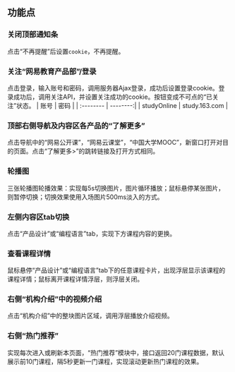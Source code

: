 ## 功能点
### 关闭顶部通知条
点击“不再提醒”后设置`cookie`，不再提醒。
### 关注“网易教育产品部”/登录
点击登录，输入账号和密码，调用服务器Ajax登录，成功后设置登录cookie。登录成功后，调用关注API，并设置关注成功的cookie。按钮变成不可点的“已关注”状态。
| 账号      |    密码 |
| :-------- | --------:|
| studyOnline  | study.163.com |
### 顶部右侧导航及内容区各产品的“了解更多”
点击导航中的“网易公开课”，“网易云课堂”，“中国大学MOOC”，新窗口打开对目的页面。点击“了解更多>”的跳转链接及打开方式相同。
### 轮播图
三张轮播图轮播效果：实现每5s切换图片，图片循环播放；鼠标悬停某张图片，则暂停切换；切换效果使用入场图片500ms淡入的方式。
### 左侧内容区tab切换
点击“产品设计”或“编程语言”tab，实现下方课程内容的更换。
### 查看课程详情
鼠标悬停“产品设计”或“编程语言”tab下的任意课程卡片，出现浮层显示该课程的课程详情；鼠标离开课程详情浮层，则浮层关闭。
### 右侧“机构介绍”中的视频介绍
点击“机构介绍”中的整块图片区域，调用浮层播放介绍视频。
### 右侧“热门推荐”
实现每次进入或刷新本页面，“热门推荐”模块中，接口返回20门课程数据，默认展示前10门课程，隔5秒更新一门课程，实现滚动更新热门课程的效果。